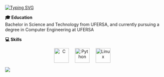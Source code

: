 [![Typing SVG](https://readme-typing-svg.demolab.com?font=Fira+Code&pause=1000&color=FFFFFF&random=false&width=435&lines=Hey%2C+I'm+Enthony+Araujo+)](https://git.io/typing-svg)

**🎓 Education**  
Bachelor in Science and Technology from UFERSA, and currently pursuing a degree in Computer Engineering at UFERSA

**💻 Skills**  

<p align="center" style="display: flex; justify-content: center; align-items: center; gap: 20px;">
  <img 
    src="https://cdn.jsdelivr.net/gh/devicons/devicon/icons/c/c-original.svg" 
    alt="C"
    style="width: 48px; height: 48px; vertical-align: middle;"
  />
  <img 
    src="https://cdn.jsdelivr.net/gh/devicons/devicon/icons/python/python-original.svg" 
    alt="Python"
    style="width: 48px; height: 48px; vertical-align: middle;"
  />
  <img 
    src="https://cdn.jsdelivr.net/gh/devicons/devicon/icons/linux/linux-original.svg" 
    alt="Linux"
    style="width: 48px; height: 48px; vertical-align: middle;"
  />
</p>

  <img src="https://github-readme-stats.vercel.app/api/top-langs/?username=enthonyaraujo&layout=compact&theme=radical&hide_title=true&hide_border=true&bg_color=00000000" />
</p>

